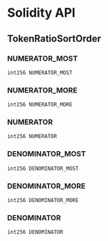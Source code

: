 # Solidity API

## TokenRatioSortOrder

### NUMERATOR_MOST

```solidity
int256 NUMERATOR_MOST
```

### NUMERATOR_MORE

```solidity
int256 NUMERATOR_MORE
```

### NUMERATOR

```solidity
int256 NUMERATOR
```

### DENOMINATOR_MOST

```solidity
int256 DENOMINATOR_MOST
```

### DENOMINATOR_MORE

```solidity
int256 DENOMINATOR_MORE
```

### DENOMINATOR

```solidity
int256 DENOMINATOR
```

